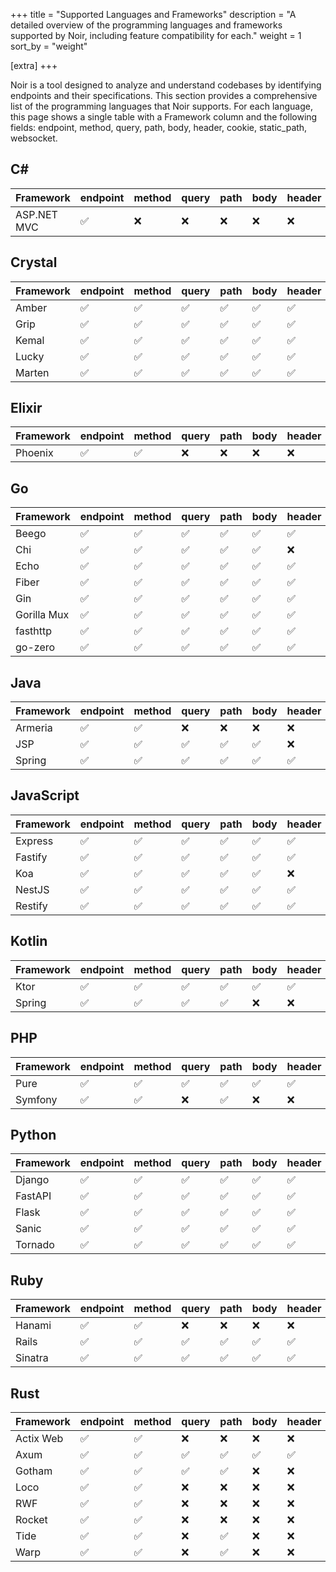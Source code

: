 +++
title = "Supported Languages and Frameworks"
description = "A detailed overview of the programming languages and frameworks supported by Noir, including feature compatibility for each."
weight = 1
sort_by = "weight"

[extra]
+++

Noir is a tool designed to analyze and understand codebases by identifying endpoints and their specifications. This section provides a comprehensive list of the programming languages that Noir supports. For each language, this page shows a single table with a Framework column and the following fields: endpoint, method, query, path, body, header, cookie, static_path, websocket.
## C#

| Framework | endpoint | method | query | path | body | header | cookie | static_path | websocket |
|-----------|----------|--------|-------|------|------|--------|--------|-------------|-----------|
| ASP.NET MVC | ✅ | ❌ | ❌ | ❌ | ❌ | ❌ | ❌ | ❌ | ❌ |

## Crystal

| Framework | endpoint | method | query | path | body | header | cookie | static_path | websocket |
|-----------|----------|--------|-------|------|------|--------|--------|-------------|-----------|
| Amber | ✅ | ✅ | ✅ | ✅ | ✅ | ✅ | ✅ | ✅ | ✅ |
| Grip | ✅ | ✅ | ✅ | ✅ | ✅ | ✅ | ✅ | ❌ | ✅ |
| Kemal | ✅ | ✅ | ✅ | ✅ | ✅ | ✅ | ✅ | ✅ | ❌ |
| Lucky | ✅ | ✅ | ✅ | ✅ | ✅ | ✅ | ✅ | ✅ | ❌ |
| Marten | ✅ | ✅ | ✅ | ✅ | ✅ | ✅ | ✅ | ✅ | ❌ |

## Elixir

| Framework | endpoint | method | query | path | body | header | cookie | static_path | websocket |
|-----------|----------|--------|-------|------|------|--------|--------|-------------|-----------|
| Phoenix | ✅ | ✅ | ❌ | ❌ | ❌ | ❌ | ❌ | ❌ | ✅ |

## Go

| Framework | endpoint | method | query | path | body | header | cookie | static_path | websocket |
|-----------|----------|--------|-------|------|------|--------|--------|-------------|-----------|
| Beego | ✅ | ✅ | ✅ | ✅ | ✅ | ✅ | ✅ | ❌ | ❌ |
| Chi | ✅ | ✅ | ✅ | ✅ | ✅ | ❌ | ❌ | ❌ | ❌ |
| Echo | ✅ | ✅ | ✅ | ✅ | ✅ | ✅ | ✅ | ✅ | ❌ |
| Fiber | ✅ | ✅ | ✅ | ✅ | ✅ | ✅ | ✅ | ✅ | ❌ |
| Gin | ✅ | ✅ | ✅ | ✅ | ✅ | ✅ | ✅ | ❌ | ❌ |
| Gorilla Mux | ✅ | ✅ | ✅ | ✅ | ✅ | ✅ | ✅ | ✅ | ❌ |
| fasthttp | ✅ | ✅ | ✅ | ✅ | ✅ | ✅ | ✅ | ❌ | ❌ |
| go-zero | ✅ | ✅ | ✅ | ✅ | ✅ | ✅ | ✅ | ✅ | ❌ |

## Java

| Framework | endpoint | method | query | path | body | header | cookie | static_path | websocket |
|-----------|----------|--------|-------|------|------|--------|--------|-------------|-----------|
| Armeria | ✅ | ✅ | ❌ | ❌ | ❌ | ❌ | ❌ | ❌ | ❌ |
| JSP | ✅ | ✅ | ✅ | ✅ | ✅ | ❌ | ❌ | ✅ | ❌ |
| Spring | ✅ | ✅ | ✅ | ✅ | ✅ | ✅ | ❌ | ❌ | ❌ |

## JavaScript

| Framework | endpoint | method | query | path | body | header | cookie | static_path | websocket |
|-----------|----------|--------|-------|------|------|--------|--------|-------------|-----------|
| Express | ✅ | ✅ | ✅ | ✅ | ✅ | ✅ | ✅ | ❌ | ❌ |
| Fastify | ✅ | ✅ | ✅ | ✅ | ✅ | ✅ | ✅ | ❌ | ❌ |
| Koa | ✅ | ✅ | ✅ | ✅ | ✅ | ❌ | ❌ | ❌ | ❌ |
| NestJS | ✅ | ✅ | ✅ | ✅ | ✅ | ✅ | ✅ | ❌ | ❌ |
| Restify | ✅ | ✅ | ✅ | ✅ | ✅ | ✅ | ✅ | ❌ | ❌ |

## Kotlin

| Framework | endpoint | method | query | path | body | header | cookie | static_path | websocket |
|-----------|----------|--------|-------|------|------|--------|--------|-------------|-----------|
| Ktor | ✅ | ✅ | ✅ | ✅ | ✅ | ✅ | ❌ | ❌ | ❌ |
| Spring | ✅ | ✅ | ✅ | ✅ | ❌ | ❌ | ❌ | ❌ | ❌ |

## PHP

| Framework | endpoint | method | query | path | body | header | cookie | static_path | websocket |
|-----------|----------|--------|-------|------|------|--------|--------|-------------|-----------|
| Pure | ✅ | ✅ | ✅ | ✅ | ✅ | ✅ | ❌ | ✅ | ❌ |
| Symfony | ✅ | ✅ | ❌ | ✅ | ❌ | ❌ | ❌ | ❌ | ❌ |

## Python

| Framework | endpoint | method | query | path | body | header | cookie | static_path | websocket |
|-----------|----------|--------|-------|------|------|--------|--------|-------------|-----------|
| Django | ✅ | ✅ | ✅ | ✅ | ✅ | ✅ | ✅ | ✅ | ❌ |
| FastAPI | ✅ | ✅ | ✅ | ✅ | ✅ | ✅ | ✅ | ❌ | ❌ |
| Flask | ✅ | ✅ | ✅ | ✅ | ✅ | ✅ | ✅ | ❌ | ❌ |
| Sanic | ✅ | ✅ | ✅ | ✅ | ✅ | ✅ | ✅ | ❌ | ✅ |
| Tornado | ✅ | ✅ | ✅ | ✅ | ✅ | ✅ | ✅ | ❌ | ✅ |

## Ruby

| Framework | endpoint | method | query | path | body | header | cookie | static_path | websocket |
|-----------|----------|--------|-------|------|------|--------|--------|-------------|-----------|
| Hanami | ✅ | ✅ | ❌ | ❌ | ❌ | ❌ | ❌ | ❌ | ❌ |
| Rails | ✅ | ✅ | ✅ | ✅ | ✅ | ✅ | ✅ | ✅ | ❌ |
| Sinatra | ✅ | ✅ | ✅ | ✅ | ✅ | ✅ | ✅ | ✅ | ❌ |

## Rust

| Framework | endpoint | method | query | path | body | header | cookie | static_path | websocket |
|-----------|----------|--------|-------|------|------|--------|--------|-------------|-----------|
| Actix Web | ✅ | ✅ | ❌ | ❌ | ❌ | ❌ | ❌ | ❌ | ❌ |
| Axum | ✅ | ✅ | ✅ | ✅ | ✅ | ✅ | ✅ | ❌ | ❌ |
| Gotham | ✅ | ✅ | ✅ | ✅ | ❌ | ❌ | ❌ | ❌ | ❌ |
| Loco | ✅ | ✅ | ❌ | ❌ | ❌ | ❌ | ❌ | ❌ | ❌ |
| RWF | ✅ | ✅ | ❌ | ❌ | ❌ | ❌ | ❌ | ❌ | ❌ |
| Rocket | ✅ | ✅ | ❌ | ❌ | ❌ | ❌ | ❌ | ❌ | ❌ |
| Tide | ✅ | ✅ | ❌ | ✅ | ❌ | ❌ | ❌ | ❌ | ❌ |
| Warp | ✅ | ✅ | ❌ | ✅ | ❌ | ❌ | ❌ | ❌ | ❌ |

